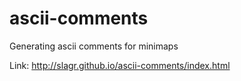 ascii-comments
==============

Generating ascii comments for minimaps

Link: http://slagr.github.io/ascii-comments/index.html
